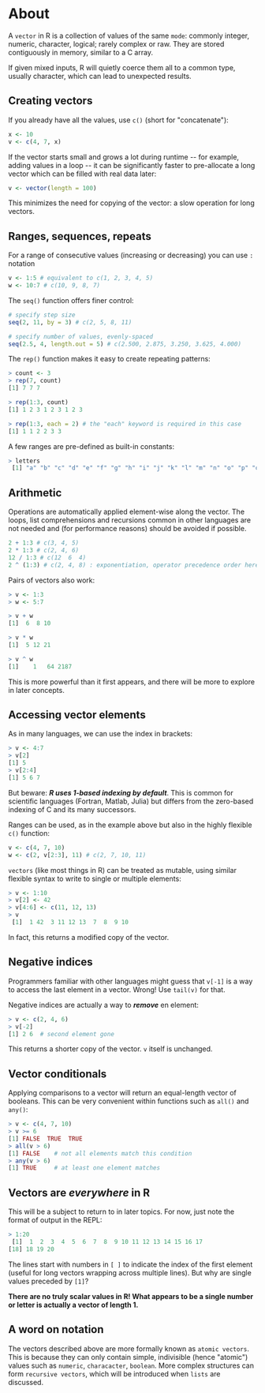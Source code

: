 # About

A `vector` in R is a collection of values of the same `mode`: commonly integer, numeric, character, logical; rarely complex or raw. 
They are stored contiguously in memory, similar to a C array.

If given mixed inputs, R will quietly coerce them all to a common type, usually character, which can lead to unexpected results.

## Creating vectors

If you already have all the values, use `c()` (short for "concatenate"):

```R
x <- 10
v <- c(4, 7, x)
```

If the vector starts small and grows a lot during runtime -- for example, adding values in a loop -- it can be significantly faster to pre-allocate a long vector which can be filled with real data later:

```R
v <- vector(length = 100) 
```

This minimizes the need for copying of the vector: a slow operation for long vectors.

## Ranges, sequences, repeats

For a range of consecutive values (increasing or decreasing) you can use `:` notation

```R
v <- 1:5 # equivalent to c(1, 2, 3, 4, 5)
w <- 10:7 # c(10, 9, 8, 7)
```

The `seq()` function offers finer control:

```R
# specify step size
seq(2, 11, by = 3) # c(2, 5, 8, 11)

# specify number of values, evenly-spaced
seq(2.5, 4, length.out = 5) # c(2.500, 2.875, 3.250, 3.625, 4.000) 
```

The `rep()` function makes it easy to create repeating patterns:

```R
> count <- 3
> rep(7, count)
[1] 7 7 7

> rep(1:3, count)
[1] 1 2 3 1 2 3 1 2 3

> rep(1:3, each = 2) # the "each" keyword is required in this case
[1] 1 1 2 2 3 3
```

A few ranges are pre-defined as built-in constants:

```R
> letters
 [1] "a" "b" "c" "d" "e" "f" "g" "h" "i" "j" "k" "l" "m" "n" "o" "p" "q" "r" "s" "t" "u" "v" "w" "x" "y" "z"
```

## Arithmetic

Operations are automatically applied element-wise along the vector. 
The loops, list comprehensions and recursions common in other languages are not needed and (for performance reasons) should be avoided if possible.

```R
2 + 1:3 # c(3, 4, 5)
2 * 1:3 # c(2, 4, 6)
12 / 1:3 # c(12  6  4)
2 ^ (1:3) # c(2, 4, 8) : exponentiation, operator precedence order here needs ()
```

Pairs of vectors also work:

```R
> v <- 1:3
> w <- 5:7

> v + w
[1]  6  8 10

> v * w
[1]  5 12 21

> v ^ w
[1]    1   64 2187
```

This is more powerful than it first appears, and there will be more to explore in later concepts.

## Accessing vector elements

As in many languages, we can use the index in brackets:

```R
> v <- 4:7
> v[2]
[1] 5
> v[2:4]
[1] 5 6 7
```

But beware: ***R uses 1-based indexing by default***. 
This is common for scientific languages (Fortran, Matlab, Julia) but differs from the zero-based indexing of C and its many successors.

Ranges can be used, as in the example above but also in the highly flexible `c()` function:

```R
v <- c(4, 7, 10)
w <- c(2, v[2:3], 11) # c(2, 7, 10, 11)
```

`vectors` (like most things in R) can be treated as mutable, using similar flexible syntax to write to single or multiple elements:

```R
> v <- 1:10
> v[2] <- 42
> v[4:6] <- c(11, 12, 13)
> v
 [1]  1 42  3 11 12 13  7  8  9 10
```

In fact, this returns a modified copy of the vector.

## Negative indices

Programmers familiar with other languages might guess that `v[-1]` is a way to access the last element in a vector.
Wrong!
Use `tail(v)` for that.

Negative indices are actually a way to ***remove*** en element:

```R
> v <- c(2, 4, 6)
> v[-2]
[1] 2 6  # second element gone
```

This returns a shorter copy of the vector. `v` itself is unchanged.

## Vector conditionals

Applying comparisons to a vector will return an equal-length vector of booleans. 
This can be very convenient within functions such as `all()` and `any()`:

```R
> v <- c(4, 7, 10)
> v >= 6
[1] FALSE  TRUE  TRUE
> all(v > 6)
[1] FALSE    # not all elements match this condition
> any(v > 6)
[1] TRUE     # at least one element matches
```

## Vectors are *everywhere* in R

This will be a subject to return to in later topics. 
For now, just note the format of output in the REPL:

```R
> 1:20
 [1]  1  2  3  4  5  6  7  8  9 10 11 12 13 14 15 16 17
[18] 18 19 20
```

The lines start with numbers in `[ ]` to indicate the index of the first element (useful for long vectors wrapping across multiple lines).
But why are single values preceded by `[1]`?

**There are no truly scalar values in R! What appears to be a single number or letter is actually a vector of length 1.**

## A word on notation

The vectors described above are more formally known as `atomic vectors`. This is because they can only contain simple, indivisible (hence "atomic") values such as `numeric`, `characacter`, `boolean`. More complex structures can form `recursive vectors`, which will be introduced when `lists` are discussed.


